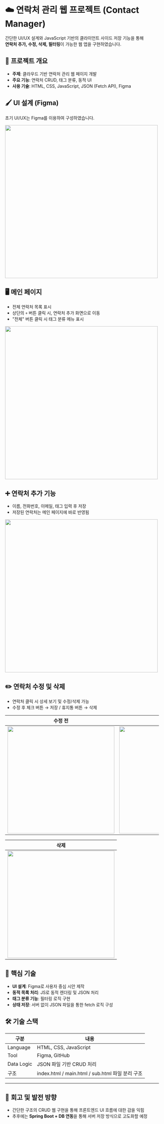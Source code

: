# ☁️ 연락처 관리 웹 프로젝트 (Contact Manager)

간단한 UI/UX 설계와 JavaScript 기반의 클라이언트 사이드 저장 기능을 통해  
**연락처 추가, 수정, 삭제, 필터링**이 가능한 웹 앱을 구현하였습니다.


## 🧩 프로젝트 개요

- **주제**: 클라우드 기반 연락처 관리 웹 페이지 개발
- **주요 기능**: 연락처 CRUD, 태그 분류, 동적 UI
- **사용 기술**: HTML, CSS, JavaScript, JSON (Fetch API), Figma


## 🖌️ UI 설계 (Figma)

초기 UI/UX는 Figma를 이용하여 구성하였습니다.

<img src="https://github.com/user-attachments/assets/a1563449-bf9b-4bd6-9d1d-c0c0be723e56" width="500"/>

## 🖥️ 메인 페이지

- 전체 연락처 목록 표시
- 상단의 `+` 버튼 클릭 시, 연락처 추가 화면으로 이동
- "전체" 버튼 클릭 시 태그 분류 메뉴 표시

<img src="https://github.com/user-attachments/assets/3e544b8c-469f-4b3e-93d3-83dd7918677d" width="500"/>



## ➕ 연락처 추가 기능

- 이름, 전화번호, 이메일, 태그 입력 후 저장
- 저장된 연락처는 메인 페이지에 바로 반영됨

<img src="https://github.com/user-attachments/assets/9154a573-0351-4688-a6ca-3a610736fb67" width="500"/>



## ✏️ 연락처 수정 및 삭제

- 연락처 클릭 시 상세 보기 및 수정/삭제 가능
- 수정 후 체크 버튼 → 저장 / 휴지통 버튼 → 삭제

| 수정 전 | 수정 후 |
|---------------|----------|
| <img src="https://github.com/user-attachments/assets/f9bb3e24-42d9-454c-91c9-f23e904e86cf" width="350"/> | <img src="https://github.com/user-attachments/assets/68abe7ee-375e-45c3-973c-4e7a4fe403de" width="350"/> |


| 삭제 |
|---------------|
| <img src="https://github.com/user-attachments/assets/b6717258-6e82-4be9-b270-39daf2ac5495" width="350"/> | 



## 🧠 핵심 기술

- **UI 설계**: Figma로 사용자 중심 시안 제작
- **동적 목록 처리**: JS로 동적 렌더링 및 JSON 처리
- **태그 분류 기능**: 필터링 로직 구현
- **상태 저장**: 서버 없이 JSON 파일을 통한 fetch 로직 구성


## 🛠️ 기술 스택

| 구분       | 내용                         |
|------------|------------------------------|
| Language   | HTML, CSS, JavaScript        |
| Tool       | Figma, GitHub                |
| Data Logic | JSON 파일 기반 CRUD 처리     |
| 구조       | index.html / main.html / sub.html 파일 분리 구조 |

---

## 📌 회고 및 발전 방향

- 간단한 구조의 CRUD 웹 구현을 통해 프론트엔드 UI 흐름에 대한 감을 익힘
- 추후에는 **Spring Boot + DB 연동**을 통해 서버 저장 방식으로 고도화할 예정
